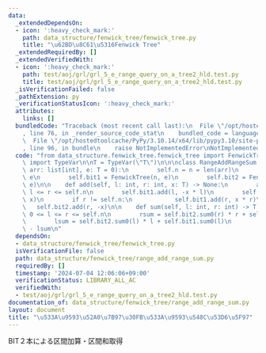 ```yaml
---
data:
  _extendedDependsOn:
  - icon: ':heavy_check_mark:'
    path: data_structure/fenwick_tree/fenwick_tree.py
    title: "\u62BD\u8C61\u5316Fenwick Tree"
  _extendedRequiredBy: []
  _extendedVerifiedWith:
  - icon: ':heavy_check_mark:'
    path: test/aoj/grl/grl_5_e_range_query_on_a_tree2_hld.test.py
    title: test/aoj/grl/grl_5_e_range_query_on_a_tree2_hld.test.py
  _isVerificationFailed: false
  _pathExtension: py
  _verificationStatusIcon: ':heavy_check_mark:'
  attributes:
    links: []
  bundledCode: "Traceback (most recent call last):\n  File \"/opt/hostedtoolcache/PyPy/3.10.14/x64/lib/pypy3.10/site-packages/onlinejudge_verify/documentation/build.py\"\
    , line 76, in _render_source_code_stat\n    bundled_code = language.bundle(\n\
    \  File \"/opt/hostedtoolcache/PyPy/3.10.14/x64/lib/pypy3.10/site-packages/onlinejudge_verify/languages/python.py\"\
    , line 96, in bundle\n    raise NotImplementedError\nNotImplementedError\n"
  code: "from data_structure.fenwick_tree.fenwick_tree import FenwickTree\nfrom typing\
    \ import TypeVar\n\nT = TypeVar(\"T\")\n\n\nclass RangeAddRangeSum:\n    def __init__(self,\
    \ arr: list[int], e: T = 0):\n        self.n = n = len(arr)\n        self.e =\
    \ e\n        self.bit1 = FenwickTree(n, e)\n        self.bit2 = FenwickTree(n,\
    \ e)\n\n    def add(self, l: int, r: int, x: T) -> None:\n        assert 0 <=\
    \ l <= r <= self.n\n        self.bit1.add(l, -x * l)\n        self.bit2.add(l,\
    \ x)\n        if r != self.n:\n            self.bit1.add(r, x * r)\n         \
    \   self.bit2.add(r, -x)\n\n    def sum(self, l: int, r: int) -> T:\n        assert\
    \ 0 <= l <= r <= self.n\n        rsum = self.bit2.sum0(r) * r + self.bit1.sum0(r)\n\
    \        lsum = self.bit2.sum0(l) * l + self.bit1.sum0(l)\n        return rsum\
    \ - lsum\n"
  dependsOn:
  - data_structure/fenwick_tree/fenwick_tree.py
  isVerificationFile: false
  path: data_structure/fenwick_tree/range_add_range_sum.py
  requiredBy: []
  timestamp: '2024-07-04 12:06:06+09:00'
  verificationStatus: LIBRARY_ALL_AC
  verifiedWith:
  - test/aoj/grl/grl_5_e_range_query_on_a_tree2_hld.test.py
documentation_of: data_structure/fenwick_tree/range_add_range_sum.py
layout: document
title: "\u533A\u9593\u52A0\u7B97\u30FB\u533A\u9593\u548C\u53D6\u5F97"
---
```


BIT２本による区間加算・区間和取得